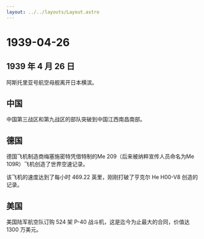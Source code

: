 ```yaml
---
layout: ../../layouts/Layout.astro
---
```


# 1939-04-26

## 1939 年 4 月 26 日

阿斯托里亚号航空母舰离开日本横滨。

## 中国

中国第三战区和第九战区的部队突破到中国江西南昌南部。

## 德国

德国飞机制造商梅塞施密特凭借特制的Me 209（后来被纳粹宣传人员命名为Me
109R）飞机创造了世界空速记录。

该飞机的速度达到了每小时 469.22 英里，刚刚打破了亨克尔 He H00-V8
创造的记录。

## 美国

美国陆军航空队订购 524 架 P-40 战斗机，这是迄今为止最大的合同，价值达
1300 万美元。